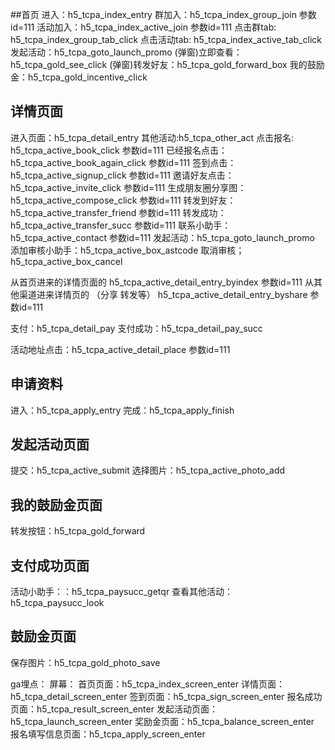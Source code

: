 ##首页
进入：h5_tcpa_index_entry
群加入：h5_tcpa_index_group_join 参数id=111
活动加入：h5_tcpa_index_active_join 参数id=111
点击群tab: h5_tcpa_index_group_tab_click
点击活动tab: h5_tcpa_index_active_tab_click 
发起活动：h5_tcpa_goto_launch_promo
(弹窗)立即查看：h5_tcpa_gold_see_click
(弹窗)转发好友：h5_tcpa_gold_forward_box
我的鼓励金：h5_tcpa_gold_incentive_click

## 详情页面
进入页面：h5_tcpa_detail_entry
其他活动:h5_tcpa_other_act
点击报名: h5_tcpa_active_book_click   参数id=111
已经报名点击：h5_tcpa_active_book_again_click  参数id=111
签到点击：h5_tcpa_active_signup_click  参数id=111
邀请好友点击：h5_tcpa_active_invite_click 参数id=111
生成朋友圈分享图：h5_tcpa_active_compose_click 参数id=111
转发到好友：h5_tcpa_active_transfer_friend 参数id=111
转发成功：h5_tcpa_active_transfer_succ 参数id=111
联系小助手：h5_tcpa_active_contact 参数id=111
发起活动：h5_tcpa_goto_launch_promo
添加审核小助手：h5_tcpa_active_box_astcode
取消审核；h5_tcpa_active_box_cancel

从首页进来的详情页面的 h5_tcpa_active_detail_entry_byindex 参数id=111
从其他渠道进来详情页的 （分享 转发等）  h5_tcpa_active_detail_entry_byshare 参数id=111

支付：h5_tcpa_detail_pay
支付成功：h5_tcpa_detail_pay_succ

活动地址点击：h5_tcpa_active_detail_place  参数id=111

## 申请资料
进入：h5_tcpa_apply_entry
完成：h5_tcpa_apply_finish



## 发起活动页面
提交：h5_tcpa_active_submit
选择图片：h5_tcpa_active_photo_add

## 我的鼓励金页面
转发按钮：h5_tcpa_gold_forward

## 支付成功页面
活动小助手：：h5_tcpa_paysucc_getqr
查看其他活动：h5_tcpa_paysucc_look

## 鼓励金页面
保存图片：h5_tcpa_gold_photo_save




ga埋点：
屏幕：
首页页面：h5_tcpa_index_screen_enter
详情页面：h5_tcpa_detail_screen_enter
签到页面：h5_tcpa_sign_screen_enter
报名成功页面：h5_tcpa_result_screen_enter
发起活动页面：h5_tcpa_launch_screen_enter
奖励金页面：h5_tcpa_balance_screen_enter
报名填写信息页面：h5_tcpa_apply_screen_enter